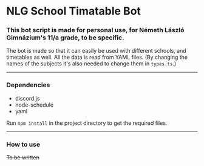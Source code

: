# NLG School Timatable Bot

### This bot script is made for personal use, for Németh László Gimnázium's 11/a grade, to be specific.

The bot is made so that it can easily be used with different schools, and timetables as well. All the data is read from YAML files.
(By changing the names of the subjects it's also needed to change them in `types.ts`.)

---

### Dependencies

- discord.js
- node-schedule
- yaml

Run `npm install` in the project directory to get the required files.

---

### How to use

~~To be written~~
